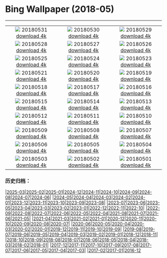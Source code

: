 # Bing Wallpaper (2018-05)
**************
| | | |
| :----: | :----: | :----: |
| ![](https://www.bing.com/az/hprichbg/rb/MooseLakeGrass_EN-US11940305772_1920x1080.jpg) 20180531 [download 4k](https://www.bing.com/az/hprichbg/rb/MooseLakeGrass_EN-US11940305772_UHD.jpg) | ![](https://www.bing.com/az/hprichbg/rb/SunsetLincoln_EN-US10983688040_1920x1080.jpg) 20180530 [download 4k](https://www.bing.com/az/hprichbg/rb/SunsetLincoln_EN-US10983688040_UHD.jpg) | ![](https://www.bing.com/az/hprichbg/rb/KhumbuTents_EN-US5075782050_1920x1080.jpg) 20180529 [download 4k](https://www.bing.com/az/hprichbg/rb/KhumbuTents_EN-US5075782050_UHD.jpg) |
| ![](https://www.bing.com/az/hprichbg/rb/OldGuard_EN-US6442946687_1920x1080.jpg) 20180528 [download 4k](https://www.bing.com/az/hprichbg/rb/OldGuard_EN-US6442946687_UHD.jpg) | ![](https://www.bing.com/az/hprichbg/rb/TSSSF_EN-US11485959337_1920x1080.jpg) 20180527 [download 4k](https://www.bing.com/az/hprichbg/rb/TSSSF_EN-US11485959337_UHD.jpg) | ![](https://www.bing.com/az/hprichbg/rb/SallyRideEarthKAM_EN-US12501145178_1920x1080.jpg) 20180526 [download 4k](https://www.bing.com/az/hprichbg/rb/SallyRideEarthKAM_EN-US12501145178_UHD.jpg) |
| ![](https://www.bing.com/az/hprichbg/rb/WineDay_EN-US9984225481_1920x1080.jpg) 20180525 [download 4k](https://www.bing.com/az/hprichbg/rb/WineDay_EN-US9984225481_UHD.jpg) | ![](https://www.bing.com/az/hprichbg/rb/BklynBrdge_EN-US13217737928_1920x1080.jpg) 20180524 [download 4k](https://www.bing.com/az/hprichbg/rb/BklynBrdge_EN-US13217737928_UHD.jpg) | ![](https://www.bing.com/az/hprichbg/rb/TurtleTears_EN-US7942276596_1920x1080.jpg) 20180523 [download 4k](https://www.bing.com/az/hprichbg/rb/TurtleTears_EN-US7942276596_UHD.jpg) |
| ![](https://www.bing.com/az/hprichbg/rb/NamibFace_EN-US6782882876_1920x1080.jpg) 20180521 [download 4k](https://www.bing.com/az/hprichbg/rb/NamibFace_EN-US6782882876_UHD.jpg) | ![](https://www.bing.com/az/hprichbg/rb/KoonsPuppy_EN-US10227110924_1920x1080.jpg) 20180520 [download 4k](https://www.bing.com/az/hprichbg/rb/KoonsPuppy_EN-US10227110924_UHD.jpg) | ![](https://www.bing.com/az/hprichbg/rb/OperationToyDrop_EN-US10788574091_1920x1080.jpg) 20180519 [download 4k](https://www.bing.com/az/hprichbg/rb/OperationToyDrop_EN-US10788574091_UHD.jpg) |
| ![](https://www.bing.com/az/hprichbg/rb/FalcoPeregrinus_EN-US12306031452_1920x1080.jpg) 20180518 [download 4k](https://www.bing.com/az/hprichbg/rb/FalcoPeregrinus_EN-US12306031452_UHD.jpg) | ![](https://www.bing.com/az/hprichbg/rb/FishingWarehouses_EN-US11622673825_1920x1080.jpg) 20180517 [download 4k](https://www.bing.com/az/hprichbg/rb/FishingWarehouses_EN-US11622673825_UHD.jpg) | ![](https://www.bing.com/az/hprichbg/rb/OakTreeMaize_EN-US10918567606_1920x1080.jpg) 20180516 [download 4k](https://www.bing.com/az/hprichbg/rb/OakTreeMaize_EN-US10918567606_UHD.jpg) |
| ![](https://www.bing.com/az/hprichbg/rb/BushHyrax_EN-US8373682343_1920x1080.jpg) 20180515 [download 4k](https://www.bing.com/az/hprichbg/rb/BushHyrax_EN-US8373682343_UHD.jpg) | ![](https://www.bing.com/az/hprichbg/rb/DolomitesBikeRace_EN-US10922620742_1920x1080.jpg) 20180514 [download 4k](https://www.bing.com/az/hprichbg/rb/DolomitesBikeRace_EN-US10922620742_UHD.jpg) | ![](https://www.bing.com/az/hprichbg/rb/ManateeMom_EN-US9983570199_1920x1080.jpg) 20180513 [download 4k](https://www.bing.com/az/hprichbg/rb/ManateeMom_EN-US9983570199_UHD.jpg) |
| ![](https://www.bing.com/az/hprichbg/rb/MontezumaSnowGeese_EN-US9497504365_1920x1080.jpg) 20180512 [download 4k](https://www.bing.com/az/hprichbg/rb/MontezumaSnowGeese_EN-US9497504365_UHD.jpg) | ![](https://www.bing.com/az/hprichbg/rb/HollowRock_EN-US10983730949_1920x1080.jpg) 20180511 [download 4k](https://www.bing.com/az/hprichbg/rb/HollowRock_EN-US10983730949_UHD.jpg) | ![](https://www.bing.com/az/hprichbg/rb/Kolonihavehus_EN-US6388656996_1920x1080.jpg) 20180510 [download 4k](https://www.bing.com/az/hprichbg/rb/Kolonihavehus_EN-US6388656996_UHD.jpg) |
| ![](https://www.bing.com/az/hprichbg/rb/LongtailedWidowbird_EN-US9220859418_1920x1080.jpg) 20180509 [download 4k](https://www.bing.com/az/hprichbg/rb/LongtailedWidowbird_EN-US9220859418_UHD.jpg) | ![](https://www.bing.com/az/hprichbg/rb/Classroom_EN-US10928828796_1920x1080.jpg) 20180508 [download 4k](https://www.bing.com/az/hprichbg/rb/Classroom_EN-US10928828796_UHD.jpg) | ![](https://www.bing.com/az/hprichbg/rb/NOTricentennial_EN-US9747938022_1920x1080.jpg) 20180507 [download 4k](https://www.bing.com/az/hprichbg/rb/NOTricentennial_EN-US9747938022_UHD.jpg) |
| ![](https://www.bing.com/az/hprichbg/rb/Knuthojdsmossen_EN-US12064544039_1920x1080.jpg) 20180506 [download 4k](https://www.bing.com/az/hprichbg/rb/Knuthojdsmossen_EN-US12064544039_UHD.jpg) | ![](https://www.bing.com/az/hprichbg/rb/Mariachis_EN-US12291226765_1920x1080.jpg) 20180505 [download 4k](https://www.bing.com/az/hprichbg/rb/Mariachis_EN-US12291226765_UHD.jpg) | ![](https://www.bing.com/az/hprichbg/rb/ChottelDjerid_EN-US9315193811_1920x1080.jpg) 20180504 [download 4k](https://www.bing.com/az/hprichbg/rb/ChottelDjerid_EN-US9315193811_UHD.jpg) |
| ![](https://www.bing.com/az/hprichbg/rb/Nazars_EN-US13539612789_1920x1080.jpg) 20180503 [download 4k](https://www.bing.com/az/hprichbg/rb/Nazars_EN-US13539612789_UHD.jpg) | ![](https://www.bing.com/az/hprichbg/rb/EuropeanBarracuda_EN-US14372678414_1920x1080.jpg) 20180502 [download 4k](https://www.bing.com/az/hprichbg/rb/EuropeanBarracuda_EN-US14372678414_UHD.jpg) | ![](https://www.bing.com/az/hprichbg/rb/SONC_EN-US9822965309_1920x1080.jpg) 20180501 [download 4k](https://www.bing.com/az/hprichbg/rb/SONC_EN-US9822965309_UHD.jpg) |

### 历史归档：

|[2025-03](/2025-03/2025-03.md)|[2025-02](/2025-02/2025-02.md)|[2025-01](/2025-01/2025-01.md)|[2024-12](/2024-12/2024-12.md)|[2024-11](/2024-11/2024-11.md)|[2024-10](/2024-10/2024-10.md)|[2024-09](/2024-09/2024-09.md)|[2024-08](/2024-08/2024-08.md)|[2024-07](/2024-07/2024-07.md)|[2024-06](/2024-06/2024-06.md)|
|[2024-05](/2024-05/2024-05.md)|[2024-04](/2024-04/2024-04.md)|[2024-03](/2024-03/2024-03.md)|[2024-02](/2024-02/2024-02.md)|[2024-01](/2024-01/2024-01.md)|[2023-12](/2023-12/2023-12.md)|[2023-11](/2023-11/2023-11.md)|[2023-10](/2023-10/2023-10.md)|[2023-09](/2023-09/2023-09.md)|[2023-08](/2023-08/2023-08.md)|
|[2023-07](/2023-07/2023-07.md)|[2023-06](/2023-06/2023-06.md)|[2023-05](/2023-05/2023-05.md)|[2023-04](/2023-04/2023-04.md)|[2023-03](/2023-03/2023-03.md)|[2023-02](/2023-02/2023-02.md)|[2023-01](/2023-01/2023-01.md)|[2022-12](/2022-12/2022-12.md)|[2022-11](/2022-11/2022-11.md)|[2022-10](/2022-10/2022-10.md)|
|[2022-09](/2022-09/2022-09.md)|[2022-08](/2022-08/2022-08.md)|[2022-07](/2022-07/2022-07.md)|[2022-06](/2022-06/2022-06.md)|[2022-05](/2022-05/2022-05.md)|[2022-04](/2022-04/2022-04.md)|[2021-08](/2021-08/2021-08.md)|[2021-07](/2021-07/2021-07.md)|[2021-06](/2021-06/2021-06.md)|[2021-05](/2021-05/2021-05.md)|
|[2021-04](/2021-04/2021-04.md)|[2021-03](/2021-03/2021-03.md)|[2021-02](/2021-02/2021-02.md)|[2021-01](/2021-01/2021-01.md)|[2020-12](/2020-12/2020-12.md)|[2020-11](/2020-11/2020-11.md)|[2020-10](/2020-10/2020-10.md)|[2020-09](/2020-09/2020-09.md)|[2020-08](/2020-08/2020-08.md)|[2020-07](/2020-07/2020-07.md)|
|[2020-06](/2020-06/2020-06.md)|[2020-05](/2020-05/2020-05.md)|[2020-04](/2020-04/2020-04.md)|[2020-03](/2020-03/2020-03.md)|[2020-02](/2020-02/2020-02.md)|[2020-01](/2020-01/2020-01.md)|[2019-12](/2019-12/2019-12.md)|[2019-11](/2019-11/2019-11.md)|[2019-10](/2019-10/2019-10.md)|[2019-09](/2019-09/2019-09.md)|
|[2019-08](/2019-08/2019-08.md)|[2019-07](/2019-07/2019-07.md)|[2019-06](/2019-06/2019-06.md)|[2019-05](/2019-05/2019-05.md)|[2019-04](/2019-04/2019-04.md)|[2019-03](/2019-03/2019-03.md)|[2019-02](/2019-02/2019-02.md)|[2019-01](/2019-01/2019-01.md)|[2018-12](/2018-12/2018-12.md)|[2018-11](/2018-11/2018-11.md)|
|[2018-10](/2018-10/2018-10.md)|[2018-09](/2018-09/2018-09.md)|[2018-08](/2018-08/2018-08.md)|[2018-07](/2018-07/2018-07.md)|[2018-06](/2018-06/2018-06.md)|[2018-05](/2018-05/2018-05.md)|[2018-04](/2018-04/2018-04.md)|[2018-03](/2018-03/2018-03.md)|[2018-02](/2018-02/2018-02.md)|[2018-01](/2018-01/2018-01.md)|
|[2017-12](/2017-12/2017-12.md)|[2017-11](/2017-11/2017-11.md)|[2017-10](/2017-10/2017-10.md)|[2017-09](/2017-09/2017-09.md)|[2017-08](/2017-08/2017-08.md)|[2017-07](/2017-07/2017-07.md)|[2017-06](/2017-06/2017-06.md)|[2017-05](/2017-05/2017-05.md)|[2017-04](/2017-04/2017-04.md)|[2017-03](/2017-03/2017-03.md)|
|[2017-02](/2017-02/2017-02.md)|[2017-01](/2017-01/2017-01.md)|[2016-12](/2016-12/2016-12.md)
